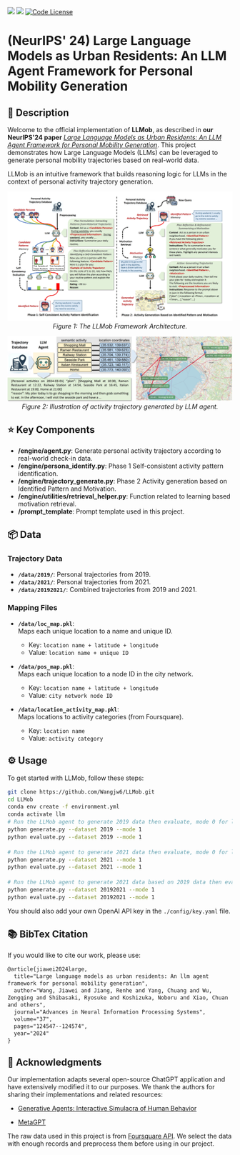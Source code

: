 <a href='https://proceedings.neurips.cc/paper_files/paper/2024/file/e142fd2b70f10db2543c64bca1417de8-Paper-Conference.pdf'><img src='https://img.shields.io/badge/Paper-NeurIPS2024-red'></a> 
<a href='https://arxiv.org/pdf/2402.14744'><img src='https://img.shields.io/badge/Paper-Arxiv-orange'></a> 
[![Code License](https://img.shields.io/badge/Code%20License-Apache_2.0-green.svg)](https://github.com/agiresearch/OpenAGI/blob/main/LICENSE)


# (NeurIPS' 24) Large Language Models as Urban Residents: An LLM Agent Framework for Personal Mobility Generation

## 📖 Description
Welcome to the official implementation of **LLMob**, as described in **our NeurIPS'24 paper** *[Large Language Models as Urban Residents: An LLM Agent Framework for Personal Mobility Generation](https://proceedings.neurips.cc/paper_files/paper/2024/hash/e142fd2b70f10db2543c64bca1417de8-Abstract-Conference.html)*. This project demonstrates how Large Language Models (LLMs) can be leveraged to generate personal mobility trajectories based on real-world data.
 
LLMob is an intuitive framework that builds reasoning logic for LLMs in the context of personal activity trajectory generation.

<p align="center">
<img src="images/LLMob.png">
  <br>
  <em>Figure 1: The LLMob Framework Architecture.</em>
</p>

<p align="center">
<img src="images/demo.png">
  <br>
  <em>Figure 2: Illustration of activity trajectory generated by LLM agent.</em>
</p>


## ⭐ Key Components
- **/engine/agent.py**: Generate personal activity trajectory according to real-world check-in data.
- **/engine/persona_identify.py**: Phase 1 Self-consistent activity pattern identification.
- **/engine/trajectory_generate.py**: Phase 2 Activity generation based on Identified Pattern and Motivation.
- **/engine/utilities/retrieval_helper.py**: Function related to learning based motivation retrieval.
- **/prompt_template**: Prompt template used in this project.


## 📦 Data

### Trajectory Data
- **`/data/2019/`**: Personal trajectories from 2019.  
- **`/data/2021/`**: Personal trajectories from 2021.  
- **`/data/20192021/`**: Combined trajectories from 2019 and 2021.

### Mapping Files
- **`/data/loc_map.pkl`**:  
  Maps each unique location to a name and unique ID.  
  - Key: `location name + latitude + longitude`  
  - Value: `location name + unique ID`

- **`/data/pos_map.pkl`**:  
  Maps each unique location to a node ID in the city network.  
  - Key: `location name + latitude + longitude`  
  - Value: `city network node ID`

- **`/data/location_activity_map.pkl`**:  
  Maps locations to activity categories (from Foursquare).  
  - Key: `location name`  
  - Value: `activity category`


## ⚙️ Usage

To get started with LLMob, follow these steps:

```bash
git clone https://github.com/Wangjw6/LLMob.git
cd LLMob
conda env create -f environment.yml
conda activate llm
# Run the LLMob agent to generate 2019 data then evaluate, mode 0 for learning based retrieval, 1 for evolving based retrieval
python generate.py --dataset 2019 --mode 1 
python evaluate.py --dataset 2019 --mode 1 

# Run the LLMob agent to generate 2021 data then evaluate, mode 0 for learning based retrieval, 1 for evolving based retrieval
python generate.py --dataset 2021 --mode 1 
python evaluate.py --dataset 2021 --mode 1 

# Run the LLMob agent to generate 2021 data based on 2019 data then evaluate, mode 0 for learning based retrieval, 1 for evolving based retrieval
python generate.py --dataset 20192021 --mode 1 
python evaluate.py --dataset 20192021 --mode 1 
```
You should also add your own OpenAI API key in the `./config/key.yaml` file.

## 📚 BibTex Citation

If you would like to cite our work, please use:

```
@article{jiawei2024large,
  title="Large language models as urban residents: An llm agent framework for personal mobility generation",
  author="Wang, Jiawei and Jiang, Renhe and Yang, Chuang and Wu, Zengqing and Shibasaki, Ryosuke and Koshizuka, Noboru and Xiao, Chuan and others",
  journal="Advances in Neural Information Processing Systems",
  volume="37",
  pages="124547--124574",
  year="2024"
}
```

## 🌷 Acknowledgments
Our implementation adapts several open-source ChatGPT application and have extensively modified it to our purposes. We thank the authors for sharing their implementations and related resources:

- [Generative Agents: Interactive Simulacra of Human Behavior](https://github.com/joonspk-research/generative_agents)

- [MetaGPT](https://github.com/geekan/MetaGPT/tree/main)

The raw data used in this project is from [Foursquare API](https://location.foursquare.com/developer/). 
We select the data with enough records and preprocess them before using in our project.

